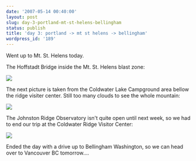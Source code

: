 ```yaml
---
date: '2007-05-14 00:40:00'
layout: post
slug: day-3-portland-mt-st-helens-bellingham
status: publish
title: 'day 3: portland -> mt st helens -> bellingham'
wordpress_id: '189'
---
```


Went up to Mt. St. Helens today.





The Hoffstadt Bridge inside the Mt. St. Helens blast zone:


![](http://corelands.com/~chip/may-2007/hoffstadt-bridge.jpg)


The next picture is taken from the Coldwater Lake Campground area bellow the ridge visiter center.  Still too many clouds to see the whole mountain:


![](http://corelands.com/~chip/may-2007/mt-st-helens.jpg)


The Johnston Ridge Observatory isn't quite open until next week, so we had to end our trip at the Coldwater Ridge Visitor Center:


![](http://corelands.com/~chip/may-2007/coldwater-vc.jpg)


Ended the day with a drive up to Bellingham Washington, so we can head over to Vancouver BC tomorrow....



